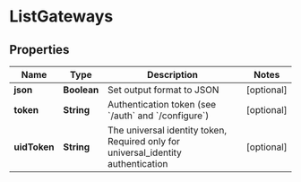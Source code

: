 

# ListGateways

## Properties

Name | Type | Description | Notes
------------ | ------------- | ------------- | -------------
**json** | **Boolean** | Set output format to JSON |  [optional]
**token** | **String** | Authentication token (see &#x60;/auth&#x60; and &#x60;/configure&#x60;) |  [optional]
**uidToken** | **String** | The universal identity token, Required only for universal_identity authentication |  [optional]



